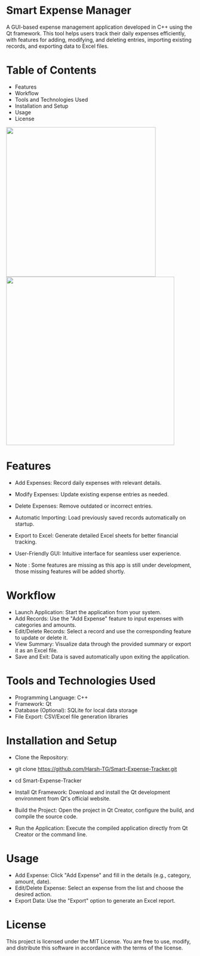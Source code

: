 # Smart Expense Manager
A GUI-based expense management application developed in C++ using the Qt framework. This tool helps users track their daily expenses efficiently, with features for adding, modifying, and deleting entries, importing existing records, and exporting data to Excel files.

# Table of Contents
- Features
- Workflow
- Tools and Technologies Used
- Installation and Setup
- Usage
- License

<img src="https://user-images.githubusercontent.com/56465574/207687434-c8967184-8824-4f53-9269-d5b857fcc845.png" width="400" />   <img src="https://user-images.githubusercontent.com/56465574/207687450-23f80db4-a682-4b2f-b3de-8afd6dfc4a5e.png" width="450" />

# Features
- Add Expenses: Record daily expenses with relevant details.
- Modify Expenses: Update existing expense entries as needed.
- Delete Expenses: Remove outdated or incorrect entries.
- Automatic Importing: Load previously saved records automatically on startup.
- Export to Excel: Generate detailed Excel sheets for better financial tracking.
- User-Friendly GUI: Intuitive interface for seamless user experience.

- Note : Some features are missing as this app is still under development, those missing features will be added shortly.

# Workflow
- Launch Application: Start the application from your system.
- Add Records: Use the "Add Expense" feature to input expenses with categories and amounts.
- Edit/Delete Records: Select a record and use the corresponding feature to update or delete it.
- View Summary: Visualize data through the provided summary or export it as an Excel file.
- Save and Exit: Data is saved automatically upon exiting the application.


# Tools and Technologies Used
- Programming Language: C++
- Framework: Qt
- Database (Optional): SQLite for local data storage
- File Export: CSV/Excel file generation libraries

# Installation and Setup
- Clone the Repository:

- git clone https://github.com/Harsh-TG/Smart-Expense-Tracker.git
- cd Smart-Expense-Tracker
- Install Qt Framework: Download and install the Qt development environment from Qt's official website.
- Build the Project: Open the project in Qt Creator, configure the build, and compile the source code.
- Run the Application: Execute the compiled application directly from Qt Creator or the command line.

# Usage
- Add Expense: Click "Add Expense" and fill in the details (e.g., category, amount, date).
- Edit/Delete Expense: Select an expense from the list and choose the desired action.
- Export Data: Use the "Export" option to generate an Excel report.

# License
This project is licensed under the MIT License.
You are free to use, modify, and distribute this software in accordance with the terms of the license.
